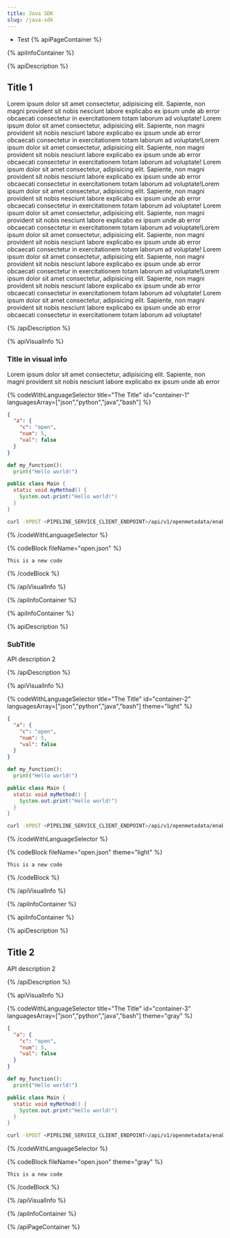 ```yaml
---
title: Java SDK
slug: /java-sdk
---
```

 - Test
{% apiPageContainer %}
 
{% apiInfoContainer %}

{% apiDescription %}

## Title 1
Lorem ipsum dolor sit amet consectetur, adipisicing elit. Sapiente, non
magni provident sit nobis nesciunt labore explicabo ex ipsum unde ab error
obcaecati consectetur in exercitationem totam laborum ad voluptate! Lorem ipsum dolor sit amet consectetur, adipisicing elit. Sapiente, non magni provident sit nobis nesciunt labore explicabo ex ipsum unde ab error
obcaecati consectetur in exercitationem totam laborum ad voluptate!Lorem ipsum dolor sit amet consectetur, adipisicing elit. Sapiente, non
magni provident sit nobis nesciunt labore explicabo ex ipsum unde ab error
obcaecati consectetur in exercitationem totam laborum ad voluptate! Lorem ipsum dolor sit amet consectetur, adipisicing elit. Sapiente, non magni provident sit nobis nesciunt labore explicabo ex ipsum unde ab error
obcaecati consectetur in exercitationem totam laborum ad voluptate!Lorem ipsum dolor sit amet consectetur, adipisicing elit. Sapiente, non
magni provident sit nobis nesciunt labore explicabo ex ipsum unde ab error
obcaecati consectetur in exercitationem totam laborum ad voluptate! Lorem ipsum dolor sit amet consectetur, adipisicing elit. Sapiente, non magni provident sit nobis nesciunt labore explicabo ex ipsum unde ab error
obcaecati consectetur in exercitationem totam laborum ad voluptate!Lorem ipsum dolor sit amet consectetur, adipisicing elit. Sapiente, non
magni provident sit nobis nesciunt labore explicabo ex ipsum unde ab error
obcaecati consectetur in exercitationem totam laborum ad voluptate! Lorem ipsum dolor sit amet consectetur, adipisicing elit. Sapiente, non magni provident sit nobis nesciunt labore explicabo ex ipsum unde ab error
obcaecati consectetur in exercitationem totam laborum ad voluptate!Lorem ipsum dolor sit amet consectetur, adipisicing elit. Sapiente, non
magni provident sit nobis nesciunt labore explicabo ex ipsum unde ab error
obcaecati consectetur in exercitationem totam laborum ad voluptate! Lorem ipsum dolor sit amet consectetur, adipisicing elit. Sapiente, non magni provident sit nobis nesciunt labore explicabo ex ipsum unde ab error
obcaecati consectetur in exercitationem totam laborum ad voluptate!

{% /apiDescription %}

{% apiVisualInfo %}
### Title in visual info

Lorem ipsum dolor sit amet consectetur, adipisicing elit. Sapiente, non magni provident sit nobis nesciunt labore explicabo ex ipsum unde ab error

{% codeWithLanguageSelector title="The Title" id="container-1" languagesArray=["json","python","java","bash"] %}

```json
{
  "a": {
    "c": "open",
    "num": 5,
    "val": false
  }
}
 ``` 

```python
def my_function():
  print("Hello world!")
 ``` 

```java
public class Main {
  static void myMethod() {
    System.out.print("Hello world!")
  }
}
 ``` 

```bash
curl -XPOST <PIPELINE_SERVICE_CLIENT_ENDPOINT>/api/v1/openmetadata/enable --data-raw '{"dag_id": "<DAG name>"}' -u "<user>:<password>" --header 'Content-Type: application/json'
 ``` 

{% /codeWithLanguageSelector %}

{% codeBlock fileName="open.json" %}

```
This is a new code
```

{% /codeBlock %}

{% /apiVisualInfo %}

{% /apiInfoContainer %}

{% apiInfoContainer %}

{% apiDescription %}
### SubTitle
API description 2

{% /apiDescription %}

{% apiVisualInfo %}

{% codeWithLanguageSelector title="The Title" id="container-2" languagesArray=["json","python","java","bash"] theme="light" %}

```json
{
  "a": {
    "c": "open",
    "num": 5,
    "val": false
  }
}
 ``` 

```python
def my_function():
  print("Hello world!")
 ``` 

```java
public class Main {
  static void myMethod() {
    System.out.print("Hello world!")
  }
}
 ``` 

```bash
curl -XPOST <PIPELINE_SERVICE_CLIENT_ENDPOINT>/api/v1/openmetadata/enable --data-raw '{"dag_id": "<DAG name>"}' -u "<user>:<password>" --header 'Content-Type: application/json'
 ``` 

{% /codeWithLanguageSelector %}

{% codeBlock fileName="open.json" theme="light" %}

```
This is a new code
```

{% /codeBlock %}

{% /apiVisualInfo %}

{% /apiInfoContainer %}

{% apiInfoContainer %}

{% apiDescription %}

## Title 2
API description 2

{% /apiDescription %}

{% apiVisualInfo %}

{% codeWithLanguageSelector title="The Title" id="container-3" languagesArray=["json","python","java","bash"] theme="gray" %}

```json
{
  "a": {
    "c": "open",
    "num": 5,
    "val": false
  }
}
 ``` 

```python
def my_function():
  print("Hello world!")
 ``` 

```java
public class Main {
  static void myMethod() {
    System.out.print("Hello world!")
  }
}
 ``` 

```bash
curl -XPOST <PIPELINE_SERVICE_CLIENT_ENDPOINT>/api/v1/openmetadata/enable --data-raw '{"dag_id": "<DAG name>"}' -u "<user>:<password>" --header 'Content-Type: application/json'
 ``` 

{% /codeWithLanguageSelector %}

{% codeBlock fileName="open.json" theme="gray" %}

```
This is a new code
```

{% /codeBlock %}

{% /apiVisualInfo %}

{% /apiInfoContainer %}

{% /apiPageContainer %}